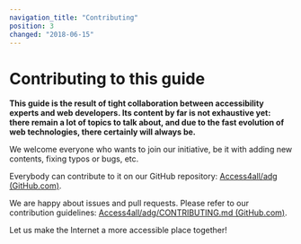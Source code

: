 ```yaml
---
navigation_title: "Contributing"
position: 3
changed: "2018-06-15"
---
```


# Contributing to this guide

**This guide is the result of tight collaboration between accessibility experts and web developers. Its content by far is not exhaustive yet: there remain a lot of topics to talk about, and due to the fast evolution of web technologies, there certainly will always be.**

We welcome everyone who wants to join our initiative, be it with adding new contents, fixing typos or bugs, etc.

Everybody can contribute to it on our GitHub repository: [Access4all/adg (GitHub.com)](https://github.com/Access4all/adg).

We are happy about issues and pull requests. Please refer to our contribution guidelines: [Access4all/adg/CONTRIBUTING.md (GitHub.com)](https://github.com/Access4all/adg/blob/master/CONTRIBUTING.md).

Let us make the Internet a more accessible place together!
